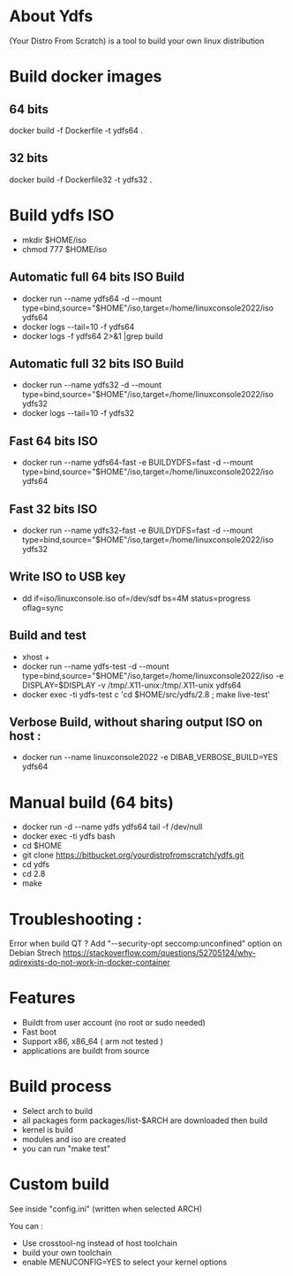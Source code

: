 # About Ydfs

(Your Distro From Scratch) is a tool to build your own linux distribution 

# Build docker images

## 64 bits
docker build -f Dockerfile -t ydfs64 .

## 32 bits
docker build -f Dockerfile32 -t ydfs32 .

# Build ydfs ISO

* mkdir $HOME/iso
* chmod 777 $HOME/iso

## Automatic full 64 bits ISO Build

* docker run --name ydfs64 -d --mount type=bind,source="$HOME"/iso,target=/home/linuxconsole2022/iso ydfs64 
* docker logs --tail=10 -f ydfs64
* docker logs -f ydfs64 2>&1 |grep build

## Automatic full 32 bits ISO Build

* docker run --name ydfs32 -d --mount type=bind,source="$HOME"/iso,target=/home/linuxconsole2022/iso  ydfs32
* docker logs --tail=10 -f ydfs32

## Fast 64 bits ISO

* docker run --name ydfs64-fast -e BUILDYDFS=fast -d --mount type=bind,source="$HOME"/iso,target=/home/linuxconsole2022/iso  ydfs64

## Fast 32 bits ISO

* docker run --name ydfs32-fast -e BUILDYDFS=fast -d --mount type=bind,source="$HOME"/iso,target=/home/linuxconsole2022/iso  ydfs32

## Write ISO to USB key

* dd if=iso/linuxconsole.iso of=/dev/sdf bs=4M status=progress oflag=sync

## Build and test

* xhost +
* docker run --name ydfs-test -d --mount type=bind,source="$HOME"/iso,target=/home/linuxconsole2022/iso -e DISPLAY=$DISPLAY -v /tmp/.X11-unix:/tmp/.X11-unix  ydfs64 
* docker exec -ti ydfs-test c 'cd $HOME/src/ydfs/2.8 ; make live-test'

## Verbose Build, without sharing output ISO on host :

* docker run --name linuxconsole2022 -e DIBAB_VERBOSE_BUILD=YES ydfs64

# Manual build (64 bits)

* docker run -d --name ydfs ydfs64 tail -f /dev/null 
* docker exec -ti ydfs bash
* cd $HOME
* git clone https://bitbucket.org/yourdistrofromscratch/ydfs.git
* cd ydfs
* cd 2.8
* make 

# Troubleshooting :

Error when build QT ?
Add "--security-opt seccomp:unconfined" option on Debian Strech
https://stackoverflow.com/questions/52705124/why-qdirexists-do-not-work-in-docker-container

# Features 

* Buildt from user account (no root or sudo needed)
* Fast boot
* Support x86, x86_64 ( arm not tested )
* applications are buildt from source

# Build process 
* Select arch to build
* all packages form packages/list-$ARCH are downloaded then build
* kernel is build
* modules and iso are created
* you can run "make test"

# Custom build

See inside "config.ini" (written when selected ARCH)

You can :

  * Use crosstool-ng instead of host toolchain
  * build your own toolchain
  * enable MENUCONFIG=YES to select your kernel options
